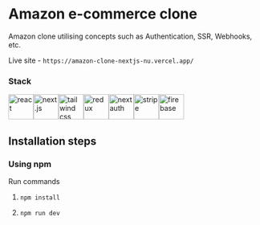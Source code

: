 # Amazon e-commerce clone
Amazon clone utilising concepts such as Authentication, SSR, Webhooks, etc.

Live site - ```https://amazon-clone-nextjs-nu.vercel.app/```

### Stack

<div style="display: flex; width: 300px justify-content: space-between;">
    <img src="https://cdn.freebiesupply.com/logos/large/2x/react-1-logo-png-transparent.png" alt="react" width="50" height="50">
    <img src="https://decodenatura.com/static/fb8aa1bb70c9925ce1ae22dc2711b343/nextjs-logo.png" alt="next.js" width="50" height="50">
    <img src="https://upload.wikimedia.org/wikipedia/commons/thumb/d/d5/Tailwind_CSS_Logo.svg/2048px-Tailwind_CSS_Logo.svg.png" alt="tailwind css" width="50" height="50">
    <img src="https://edteam-media.s3.amazonaws.com/blogs/original/f82fbb89-6854-409e-83b3-8a02f80826ee.png" alt="redux" width="50" height="50">
    <img src="https://next-auth.js.org/img/logo/logo-sm.png" alt="nextauth" width="50" height="50">
    <img src="https://upload.wikimedia.org/wikipedia/commons/thumb/b/ba/Stripe_Logo%2C_revised_2016.svg/2560px-Stripe_Logo%2C_revised_2016.svg.png" alt="stripe" width="50" height="50">
    <img src="https://firebase.google.com/downloads/brand-guidelines/PNG/logo-vertical.png?hl=es" alt="firebase" width="50" height="50"><br/><br/><br/>
</div>


## Installation steps

### Using npm

Run commands

1) ```npm install```


2) ```npm run dev```

